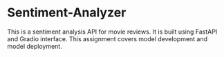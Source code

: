 # Sentiment-Analyzer
This is a sentiment analysis API for movie reviews. It is built using FastAPI and Gradio interface. This assignment covers model development and model deployment.  
